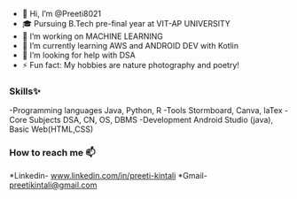 - 👋 Hi, I’m @Preeti8021
- 🎓 Pursuing B.Tech pre-final year at VIT-AP UNIVERSITY
- 🔭 I’m working on MACHINE LEARNING
- 🌱 I’m currently learning AWS and ANDROID DEV with Kotlin
- 🤔 I’m looking for help with DSA
- ⚡ Fun fact: My hobbies are nature photography and poetry!

### Skills✨

-Programming languages Java, Python, R 
-Tools Stormboard, Canva, laTex
-Core Subjects DSA, CN, OS, DBMS 
-Development Android Studio (java), Basic Web(HTML,CSS)

### How to reach me 📫
*Linkedin- www.linkedin.com/in/preeti-kintali
*Gmail- preetikintali@gmail.com


<!--
**Preeti8021/Preeti8021** is a ✨ _special_ ✨ repository because its `README.md` (this file) appears on your GitHub profile.

Here are some ideas to get you started:


-->
